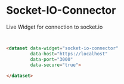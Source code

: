 Socket-IO-Connector
===================

Live Widget for connection to socket.io


```html


<dataset data-widget="socket-io-connector"
         data-host="https://localhost"
         data-port="3000"
         data-secure="true">
         
</dataset>


```
